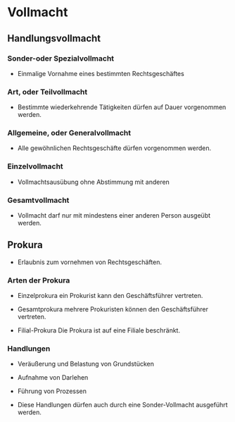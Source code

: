 # Vollmacht

## Handlungsvollmacht

### Sonder-oder Spezialvollmacht
+ Einmalige Vornahme eines bestimmten Rechtsgeschäftes

### Art, oder Teilvollmacht
+ Bestimmte wiederkehrende Tätigkeiten dürfen auf Dauer vorgenommen werden.

### Allgemeine, oder Generalvollmacht
+ Alle gewöhnlichen Rechtsgeschäfte dürfen vorgenommen werden.

### Einzelvollmacht
+ Vollmachtsausübung ohne Abstimmung mit anderen

### Gesamtvollmacht
+ Vollmacht darf nur mit mindestens einer anderen Person ausgeübt werden.

## Prokura

+ Erlaubnis zum vornehmen von Rechtsgeschäften.

### Arten der Prokura

+ Einzelprokura ein Prokurist kann den Geschäftsführer vertreten.

+ Gesamtprokura  mehrere Prokuristen können den Geschäftsführer vertreten.

+ Filial-Prokura Die Prokura ist auf eine Filiale beschränkt.

### Handlungen

+ Veräußerung und Belastung von Grundstücken

+ Aufnahme von Darlehen

+ Führung von Prozessen

+ Diese Handlungen dürfen auch durch eine Sonder-Vollmacht ausgeführt werden.